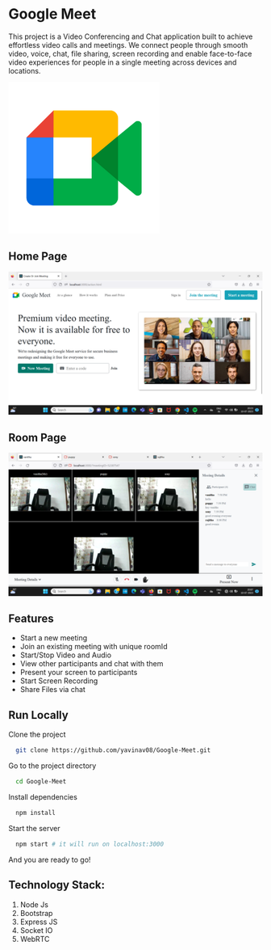  # Google Meet

This project is a Video Conferencing and Chat application built to achieve effortless video calls and meetings. We connect people through smooth video, voice, chat, file sharing, screen recording and enable face-to-face video experiences for people in a single meeting across devices and locations.



<img src="/screenshots/google-meet-icon.png" alt="drawing" width="300"/>

## Home Page

<img src="/screenshots/HomePage.png" alt="drawing" width="750"/>

## Room Page

<img src="/screenshots/ChatPage.png" alt="drawing" width="750"/>





## Features
- Start a new meeting 
- Join an existing meeting with unique roomId
- Start/Stop Video and Audio
- View other participants and chat with them
- Present your screen to participants
- Start Screen Recording
- Share Files via chat


## Run Locally

Clone the project

```bash
  git clone https://github.com/yavinav08/Google-Meet.git
```

Go to the project directory

```bash
  cd Google-Meet
```

Install dependencies 

```bash
  npm install
```



Start the server

```bash
  npm start # it will run on localhost:3000
```

And you are ready to go!

## Technology Stack:
  1) Node Js
  2) Bootstrap
  3) Express JS
  4) Socket IO
  5) WebRTC
